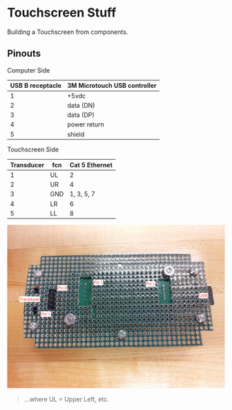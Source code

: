 Touchscreen Stuff
=================

Building a Touchscreen from components.

Pinouts
-------

Computer Side

| USB B receptacle | 3M Microtouch USB controller |
|------------------|------------------------------|
| 1                | +5vdc                        |
| 2                | data (DN)                    |
| 3                | data (DP)                    |
| 4                | power return                 |
| 5                | shield                       |

Touchscreen Side

| Transducer | fcn | Cat 5 Ethernet |
| ---------- | --- | -------------- |
| 1          | UL  | 2              |
| 2          | UR  | 4              |
| 3          | GND | 1, 3, 5, 7     |
| 4          | LR  | 6              |
| 5          | LL  | 8              |

![](https://raw.githubusercontent.com/hoosierEE/touchscreen-kiosk/master/images/pinouts.jpg)

> ...where UL = Upper Left, etc.

